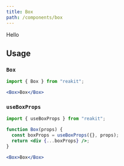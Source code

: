 ```yaml
---
title: Box
path: /components/box
---
```


Hello

## Usage

### `Box`

```jsx
import { Box } from "reakit";

<Box>Box</Box>
```

### `useBoxProps`

```jsx
import { useBoxProps } from "reakit";

function Box(props) {
  const boxProps = useBoxProps({}, props);
  return <div {...boxProps} />;
}

<Box>Box</Box>
```